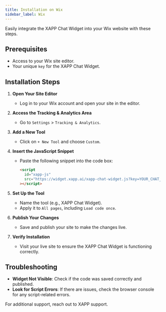 ```yaml
---
title: Installation on Wix
sidebar_label: Wix
---
```


Easily integrate the XAPP Chat Widget into your Wix website with these steps.

## Prerequisites

- Access to your Wix site editor.
- Your unique `key` for the XAPP Chat Widget.

## Installation Steps

1. **Open Your Site Editor**

   - Log in to your Wix account and open your site in the editor.

2. **Access the Tracking & Analytics Area**

   - Go to `Settings` > `Tracking & Analytics`.

3. **Add a New Tool**

   - Click on `+ New Tool` and choose `Custom`.

4. **Insert the JavaScript Snippet**

   - Paste the following snippet into the code box:
     ```html
     <script
       id="xapp-js"
       src="https://widget.xapp.ai/xapp-chat-widget.js?key=YOUR_CHAT_KEY"
     ></script>
     ```

5. **Set Up the Tool**

   - Name the tool (e.g., XAPP Chat Widget).
   - Apply it to `All pages`, including `Load code once`.

6. **Publish Your Changes**

   - Save and publish your site to make the changes live.

7. **Verify Installation**
   - Visit your live site to ensure the XAPP Chat Widget is functioning correctly.

## Troubleshooting

- **Widget Not Visible**: Check if the code was saved correctly and published.
- **Look for Script Errors**: If there are issues, check the browser console for any script-related errors.

For additional support, reach out to XAPP support.
